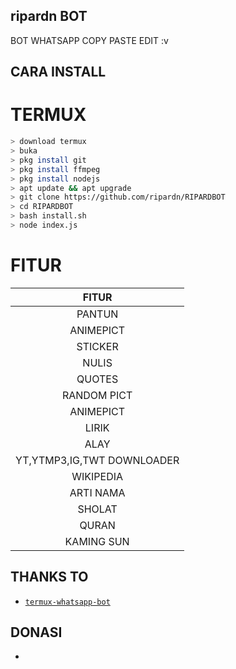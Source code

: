 ## ripardn BOT
BOT WHATSAPP COPY PASTE EDIT :v







## CARA INSTALL
# TERMUX
```bash
> download termux
> buka
> pkg install git
> pkg install ffmpeg
> pkg install nodejs
> apt update && apt upgrade
> git clone https://github.com/ripardn/RIPARDBOT
> cd RIPARDBOT
> bash install.sh
> node index.js
```


# FITUR

|               FITUR               |
| :------------------------------:  |
|    PANTUN                         |
| ANIMEPICT                         |
| STICKER                           |
| NULIS                             |
| QUOTES                            |
| RANDOM PICT                       |
| ANIMEPICT                         |
| LIRIK                             |
| ALAY                              |
| YT,YTMP3,IG,TWT DOWNLOADER        |
| WIKIPEDIA                         |
| ARTI NAMA                         |
| SHOLAT                            |
| QURAN                             |
| KAMING SUN                        |






## THANKS TO
* [`termux-whatsapp-bot`](https://github.com/fdciabdul/termux-whatsapp-bot)

## DONASI
*
